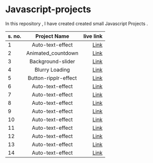 # Javascript-projects
In this repository , I have created created small Javascript Projects .

|s. no. | Project Name | live link|
| :------ |   :---:       | ------: |
|1       | Auto-text-effect|[Link](https://auto-text-effect-by-himanshuaggar.netlify.app/)|
|2       | Animated_countdown|[Link](https://animated-countdown-himanshuaggar.netlify.app/)|
|3       | Background-slider|[Link](https://background-slider-himanshuaggar.netlify.app/)|
|4       | Blurry Loading|[Link](https://blurry-loader-himanshuaggar.netlify.app/)|
|5       | Button-ripplr-effect|[Link](https://button-ripple-himanshuaggar.netlify.app/)|
|6       | Auto-text-effect|[Link](https://auto-text-effect-by-himanshuaggar.netlify.app/)|
|7       | Auto-text-effect|[Link](https://auto-text-effect-by-himanshuaggar.netlify.app/)|
|8       | Auto-text-effect|[Link](https://auto-text-effect-by-himanshuaggar.netlify.app/)|
|9       | Auto-text-effect|[Link](https://auto-text-effect-by-himanshuaggar.netlify.app/)|
|10       | Auto-text-effect|[Link](https://auto-text-effect-by-himanshuaggar.netlify.app/)|
|11       | Auto-text-effect|[Link](https://auto-text-effect-by-himanshuaggar.netlify.app/)|
|12       | Auto-text-effect|[Link](https://auto-text-effect-by-himanshuaggar.netlify.app/)|
|13      | Auto-text-effect|[Link](https://auto-text-effect-by-himanshuaggar.netlify.app/)|
|14      | Auto-text-effect|[Link](https://auto-text-effect-by-himanshuaggar.netlify.app/)|